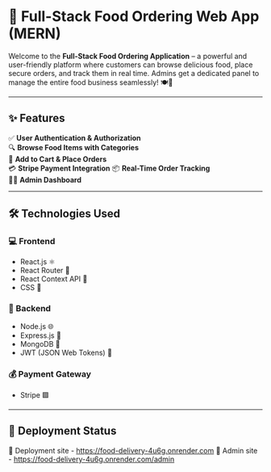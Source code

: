# 🍔 Full-Stack Food Ordering Web App (MERN)

Welcome to the **Full-Stack Food Ordering Application** – a powerful and user-friendly platform where customers can browse delicious food, place secure orders, and track them in real time. Admins get a dedicated panel to manage the entire food business seamlessly! 🍽️🚀

---

## ✨ Features

✅ **User Authentication & Authorization**  
🔍 **Browse Food Items with Categories**  
🛒 **Add to Cart & Place Orders**  
💳 **Stripe Payment Integration** 
📦 **Real-Time Order Tracking**  
🧑‍🍳 **Admin Dashboard** 

---

## 🛠️ Technologies Used

### 💻 Frontend
- React.js ⚛️  
- React Router 🚦  
- React Context API 🧠  
- CSS 🎨  

### 🧠 Backend
- Node.js 🌐  
- Express.js 🚂  
- MongoDB 🍃  
- JWT (JSON Web Tokens) 🔐  

### 💰 Payment Gateway
- Stripe 🟪

---

## 🚀 Deployment Status
🛑 Deployment site - https://food-delivery-4u6g.onrender.com
🛑 Admin site - https://food-delivery-4u6g.onrender.com/admin

